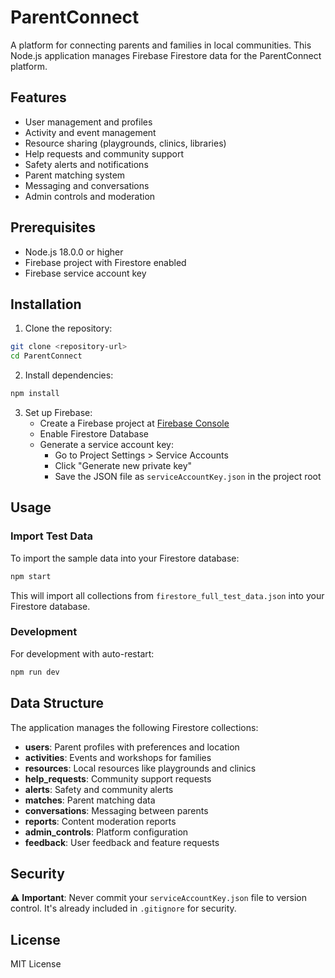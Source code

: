 # ParentConnect

A platform for connecting parents and families in local communities. This Node.js application manages Firebase Firestore data for the ParentConnect platform.

## Features

- User management and profiles
- Activity and event management
- Resource sharing (playgrounds, clinics, libraries)
- Help requests and community support
- Safety alerts and notifications
- Parent matching system
- Messaging and conversations
- Admin controls and moderation

## Prerequisites

- Node.js 18.0.0 or higher
- Firebase project with Firestore enabled
- Firebase service account key

## Installation

1. Clone the repository:
```bash
git clone <repository-url>
cd ParentConnect
```

2. Install dependencies:
```bash
npm install
```

3. Set up Firebase:
   - Create a Firebase project at [Firebase Console](https://console.firebase.google.com/)
   - Enable Firestore Database
   - Generate a service account key:
     - Go to Project Settings > Service Accounts
     - Click "Generate new private key"
     - Save the JSON file as `serviceAccountKey.json` in the project root

## Usage

### Import Test Data

To import the sample data into your Firestore database:

```bash
npm start
```

This will import all collections from `firestore_full_test_data.json` into your Firestore database.

### Development

For development with auto-restart:

```bash
npm run dev
```

## Data Structure

The application manages the following Firestore collections:

- **users**: Parent profiles with preferences and location
- **activities**: Events and workshops for families
- **resources**: Local resources like playgrounds and clinics
- **help_requests**: Community support requests
- **alerts**: Safety and community alerts
- **matches**: Parent matching data
- **conversations**: Messaging between parents
- **reports**: Content moderation reports
- **admin_controls**: Platform configuration
- **feedback**: User feedback and feature requests

## Security

⚠️ **Important**: Never commit your `serviceAccountKey.json` file to version control. It's already included in `.gitignore` for security.

## License

MIT License 